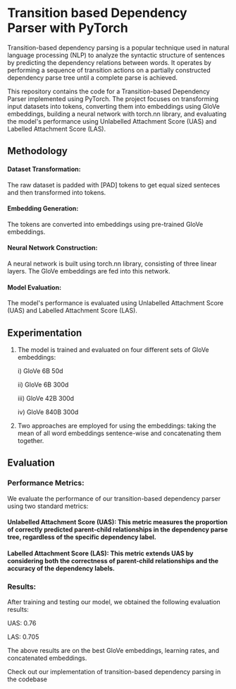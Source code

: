 # Transition based Dependency Parser with PyTorch
Transition-based dependency parsing is a popular technique used in natural language processing (NLP) to analyze the syntactic structure of sentences by predicting the dependency relations between words. It operates by performing a sequence of transition actions on a partially constructed dependency parse tree until a complete parse is achieved.

This repository contains the code for a Transition-based Dependency Parser implemented using PyTorch. The project focuses on transforming input datasets into tokens, converting them into embeddings using GloVe embeddings, building a neural network with torch.nn library, and evaluating the model's performance using Unlabelled Attachment Score (UAS) and Labelled Attachment Score (LAS).

## Methodology
#### Dataset Transformation: 
The raw dataset is padded with [PAD] tokens to get equal sized senteces and then transformed into tokens.
#### Embedding Generation: 
The tokens are converted into embeddings using pre-trained GloVe embeddings.
#### Neural Network Construction: 
A neural network is built using torch.nn library, consisting of three linear layers. The GloVe embeddings are fed into this network.
#### Model Evaluation: 
The model's performance is evaluated using Unlabelled Attachment Score (UAS) and Labelled Attachment Score (LAS).

## Experimentation
1) The model is trained and evaluated on four different sets of GloVe embeddings:
   
   i) GloVe 6B 50d

   ii) GloVe 6B 300d
   
   iii) GloVe 42B 300d

   iv) GloVe 840B 300d
   
2) Two approaches are employed for using the embeddings: taking the mean of all word embeddings sentence-wise and concatenating them together.

## Evaluation
### Performance Metrics:
We evaluate the performance of our transition-based dependency parser using two standard metrics:

#### Unlabelled Attachment Score (UAS): This metric measures the proportion of correctly predicted parent-child relationships in the dependency parse tree, regardless of the specific dependency label.

#### Labelled Attachment Score (LAS): This metric extends UAS by considering both the correctness of parent-child relationships and the accuracy of the dependency labels.

### Results:
After training and testing our model, we obtained the following evaluation results:

UAS: 0.76

LAS: 0.705

The above results are on the best GloVe embeddings, learning rates, and concatenated embeddings.

Check out our implementation of transition-based dependency parsing in the codebase
